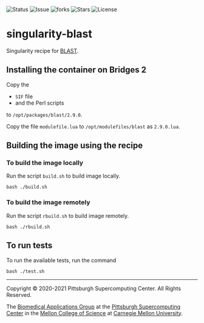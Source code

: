 ![Status](https://github.com/pscedu/singularity-blast/actions/workflows/main.yml/badge.svg)
![Issue](https://img.shields.io/github/issues/pscedu/singularity-blast)
![forks](https://img.shields.io/github/forks/pscedu/singularity-blast)
![Stars](https://img.shields.io/github/stars/pscedu/singularity-blast)
![License](https://img.shields.io/github/license/pscedu/singularity-blast)

# singularity-blast
Singularity recipe for [BLAST](https://blast.ncbi.nlm.nih.gov/Blast.cgi?CMD=Web&PAGE_TYPE=BlastDocs&DOC_TYPE=Download).

## Installing the container on Bridges 2
Copy the

* `SIF` file
* and the Perl scripts

to `/opt/packages/blast/2.9.0`.

Copy the file `modulefile.lua` to `/opt/modulefiles/blast` as `2.9.0.lua`.

## Building the image using the recipe
### To build the image locally
Run the script `build.sh` to build image locally.

```
bash ./build.sh
```

### To build the image remotely
Run the script `rbuild.sh` to build image remotely.

```
bash ./rbuild.sh
```

## To run tests
To run the available tests, run the command

```
bash ./test.sh
```

---
Copyright © 2020-2021 Pittsburgh Supercomputing Center. All Rights Reserved.

The [Biomedical Applications Group](https://www.psc.edu/biomedical-applications/) at the [Pittsburgh Supercomputing
Center](http://www.psc.edu) in the [Mellon College of Science](https://www.cmu.edu/mcs/) at [Carnegie Mellon University](http://www.cmu.edu).
